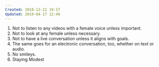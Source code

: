 ```yaml
---
Created: 2018-12-22 19:17
Updated: 2019-04-17 12:49
---
```



1. Not to listen to any videos with a female voice unless important.
2. Not to look at any female unless necessary.
3. Not to have a live conversation unless it aligns with goals.
4. The same goes for an electronic conversation, too, whether on text or audio.
5. No smileys.
6. Staying Modest